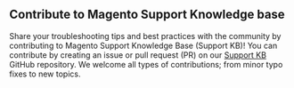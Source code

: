 
## Contribute to Magento Support Knowledge base

Share your troubleshooting tips and best practices with the community by contributing to Magento Support Knowledge Base (Support KB)!
You can contribute by creating an issue or pull request (PR) on our [Support KB](https://github.com/magento/knowledge-base) GitHub repository.
We welcome all types of contributions; from minor typo fixes to new topics.

